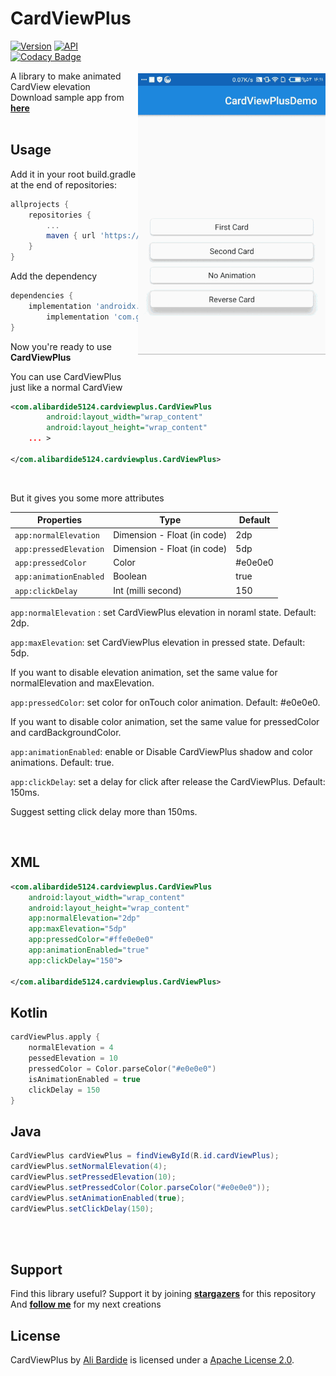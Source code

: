 CardViewPlus
=================

<img src="/readme.files/sample.gif" alt="sample" title="sample" width="300" height="450" align="right" vspace="52" />

[![Version](https://jitpack.io/v/alibardide5124/CardViewPlus.svg)](https://jitpack.io/#alibardide5124/CardViewPlus)
[![API](https://img.shields.io/badge/API-14%2B-blue.svg?style=flat)](https://android-arsenal.com/api?level=14)
[![Codacy Badge](https://api.codacy.com/project/badge/Grade/9eca05909e6640d1b56d704c5601d68d)](https://www.codacy.com/manual/alibardide5124/CardViewPlus?utm_source=github.com&amp;utm_medium=referral&amp;utm_content=alibardide5124/CardViewPlus&amp;utm_campaign=Badge_Grade)

A library to make animated CardView elevation
<br/>
Download sample app from [**here**](https://github.com/alibardide5124/CardViewPlus/blob/master/readme.files/app-debug.apk)
<br/>
<br/>

Usage
-----
Add it in your root build.gradle at the end of repositories:
```groovy
allprojects {
	repositories {
		...
		maven { url 'https://jitpack.io' }
	}
}
```
Add the dependency
```groovy
dependencies {
	implementation 'androidx.cardview:cardview:1.0.0'
        implementation 'com.github.alibardide5124:CardViewPlus:1.0.5'
}
```

Now you're ready to use **CardViewPlus**

You can use CardViewPlus just like a normal CardView
```xml
<com.alibardide5124.cardviewplus.CardViewPlus
        android:layout_width="wrap_content"
        android:layout_height="wrap_content"
	... >	
	
</com.alibardide5124.cardviewplus.CardViewPlus>
```

<br/>

But it gives you some more attributes 

| Properties                      | Type                                                         | Default         |
| ------------------------------- | ------------------------------------------------------------ | --------------- |
| `app:normalElevation`           | Dimension - Float (in code)                                  | 2dp             |
| `app:pressedElevation`          | Dimension - Float (in code)                                  | 5dp             |
| `app:pressedColor`              | Color                                                        | #e0e0e0         |
| `app:animationEnabled`          | Boolean                                                      | true            |
| `app:clickDelay`                | Int (milli second)                                           | 150             |

`app:normalElevation` : set CardViewPlus elevation in noraml state. Default: 2dp.

`app:maxElevation`: set CardViewPlus elevation in pressed state. Default: 5dp.

   If you want to disable elevation animation, set the same value for normalElevation and maxElevation.

`app:pressedColor`: set color for onTouch color animation. Default: #e0e0e0.

   If you want to disable color animation, set the same value for pressedColor and cardBackgroundColor.

`app:animationEnabled`: enable or Disable CardViewPlus shadow and color animations. Default: true.

`app:clickDelay`: set a delay for click after release the CardViewPlus. Default: 150ms.

   Suggest setting click delay more than 150ms.
  
<br/>

XML
-----
```xml
<com.alibardide5124.cardviewplus.CardViewPlus
	android:layout_width="wrap_content"
	android:layout_height="wrap_content"
	app:normalElevation="2dp"
	app:maxElevation="5dp"
	app:pressedColor="#ffe0e0e0"
	app:animationEnabled="true"
	app:clickDelay="150">

</com.alibardide5124.cardviewplus.CardViewPlus>
```

Kotlin
----
```kotlin
cardViewPlus.apply {
	normalElevation = 4
	pessedElevation = 10
	pressedColor = Color.parseColor("#e0e0e0")
	isAnimationEnabled = true
	clickDelay = 150
}
```

Java
-----
```java
CardViewPlus cardViewPlus = findViewById(R.id.cardViewPlus);
cardViewPlus.setNormalElevation(4);
cardViewPlus.setPressedElevation(10);
cardViewPlus.setPressedColor(Color.parseColor("#e0e0e0"));
cardViewPlus.setAnimationEnabled(true);
cardViewPlus.setClickDelay(150);
```

<br/>
<br/>

Support
-----

Find this library useful? Support it by joining [**stargazers**](https://https://github.com/alibardide5124/CardViewPlus/stargazers) for this repository
<br/>
And [**follow me**](https://https://https://github.com/alibardide5124?tab=followers) for my next creations

License
-----

CardViewPlus by [Ali Bardide](https://github.com/alibardide5124) is licensed under a [Apache License 2.0](http://www.apache.org/licenses/LICENSE-2.0).

